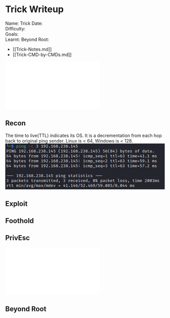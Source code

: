 # Trick Writeup

Name: Trick
Date:  
Difficulty:  
Goals:  
Learnt:
Beyond Root:

- [[Trick-Notes.md]]
- [[Trick-CMD-by-CMDs.md]]


![](Trick-map.excalidraw.md)

## Recon

The time to live(TTL) indicates its OS. It is a decrementation from each hop back to original ping sender. Linux is < 64, Windows is < 128.
![ping](OS-ProvingGrounds/Apex/Screenshots/ping.png)
	
## Exploit

## Foothold

## PrivEsc

![](Trick-map.excalidraw.md)

## Beyond Root


